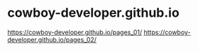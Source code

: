 # cowboy-developer.github.io
https://cowboy-developer.github.io/pages_01/
https://cowboy-developer.github.io/pages_02/
